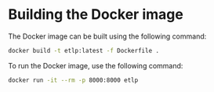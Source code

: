 # Building the Docker image

The Docker image can be built using the following command:

```bash
docker build -t etlp:latest -f Dockerfile .
```

To run the Docker image, use the following command:

```bash
docker run -it --rm -p 8000:8000 etlp
```
